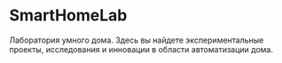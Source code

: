 # SmartHomeLab
Лаборатория умного дома. Здесь вы найдете экспериментальные проекты, исследования и инновации в области автоматизации дома.
